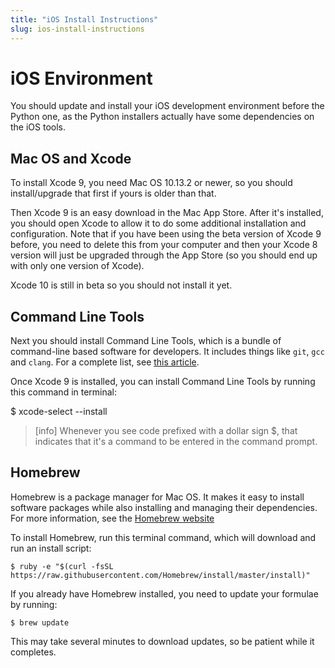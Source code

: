 ```yaml
---
title: "iOS Install Instructions"
slug: ios-install-instructions
---
```


# iOS Environment

You should update and install your iOS development environment before the Python one, as the Python installers actually have some dependencies on the iOS tools.

## Mac OS and Xcode

To install Xcode 9, you need Mac OS 10.13.2 or newer, so you should install/upgrade that first if yours is older than that.

Then Xcode 9 is an easy download in the Mac App Store. After it's installed, you should open Xcode to allow it to do some additional installation and configuration. Note that if you have been using the beta version of Xcode 9 before, you need to delete this from your computer and then your Xcode 8 version will just be upgraded through the App Store (so you should end up with only one version of Xcode). 

Xcode 10 is still in beta so you should not install it yet.

## Command Line Tools

Next you should install Command Line Tools, which is a bundle of command-line based software for developers. It includes things like `git`, `gcc` and `clang`. For a complete list, see [this article](http://osxdaily.com/2014/02/12/install-command-line-tools-mac-os-x/).

Once Xcode 9 is installed, you can install Command Line Tools by running this command in terminal:

  $ xcode-select --install

> [info]
> Whenever you see code prefixed with a dollar sign $, that indicates that it's a command to be entered in the command prompt.

## Homebrew

Homebrew is a package manager for Mac OS. It makes it easy to install software packages while also installing and managing their dependencies. For more information, see the [Homebrew website](http://brew.sh/)

To install Homebrew, run this terminal command, which will download and run an install script:

    $ ruby -e "$(curl -fsSL https://raw.githubusercontent.com/Homebrew/install/master/install)"

If you already have Homebrew installed, you need to update your formulae by running:

    $ brew update

This may take several minutes to download updates, so be patient while it completes.
